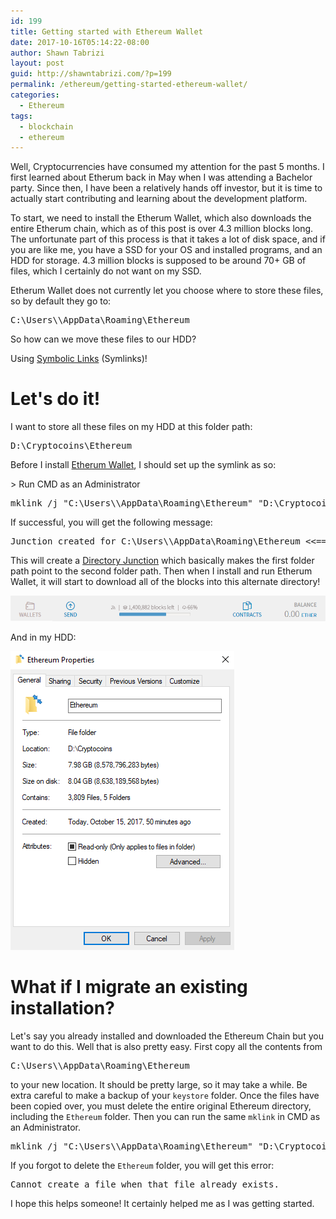 ```yaml
---
id: 199
title: Getting started with Ethereum Wallet
date: 2017-10-16T05:14:22-08:00
author: Shawn Tabrizi
layout: post
guid: http://shawntabrizi.com/?p=199
permalink: /ethereum/getting-started-ethereum-wallet/
categories:
  - Ethereum
tags:
  - blockchain
  - ethereum
---
```

<p>Well, Cryptocurrencies have consumed my attention for the past 5 months. I first learned about Etherum back in May when I was attending a Bachelor party. Since then, I have been a relatively hands off investor, but it is time to actually start contributing and learning about the development platform.</p>

<p>To start, we need to install the Etherum Wallet, which also downloads the entire Etherum chain, which as of this post is over 4.3 million blocks long. The unfortunate part of this process is that it takes a lot of disk space, and if you are like me, you have a SSD for your OS and installed programs, and an HDD for storage. 4.3 million blocks is supposed to be around 70+ GB of files, which I certainly do not want on my SSD.</p>

<p>Etherum Wallet does not currently let you choose where to store these files, so by default they go to:</p>
<pre>C:\Users\<username>\AppData\Roaming\Ethereum</pre>
<p>So how can we move these files to our HDD?</p>

<p>Using <a href="https://en.wikipedia.org/wiki/Symbolic_link">Symbolic Links</a> (Symlinks)!</p>

<h1>Let's do it!</h1>
<p>I want to store all these files on my HDD at this folder path:</p>
<pre>D:\Cryptocoins\Ethereum</pre>

<p>Before I install <a href="https://github.com/ethereum/mist/releases">Etherum Wallet</a>, I should set up the symlink as so:</p>

<p>> Run CMD as an Administrator</p>
<pre>mklink /j "C:\Users\<username>\AppData\Roaming\Ethereum" "D:\Cryptocoins\Ethereum"</pre>

<p>If successful, you will get the following message:</p>
<pre>Junction created for C:\Users\<username>\AppData\Roaming\Ethereum <<===>> D:\Cryptocoins\Ethereum</pre>

<p>This will create a <a href="https://en.wikipedia.org/wiki/NTFS_junction_point">Directory Junction</a> which basically makes the first folder path point to the second folder path. Then when I install and run Etherum Wallet, it will start to download all of the blocks into this alternate directory!</p>

<p id="PLErbfw"><img class="alignnone size-full wp-image-201 " src="/assets/images/img_59e43dd34c878.png" alt="" /></p>

<p>And in my HDD:</p>
<p id="qMLIFXf"><img class="alignnone size-full wp-image-202 " src="/assets/images/img_59e43defb599e.png" alt="" /></p>

<h1>What if I migrate an existing installation?</h1>
<p>Let's say you already installed and downloaded the Ethereum Chain but you want to do this. Well that is also pretty easy. First copy all the contents from</p>

<pre>C:\Users\<username>\AppData\Roaming\Ethereum</pre>

<p>to your new location. It should be pretty large, so it may take a while. Be extra careful to make a backup of your <code>keystore</code> folder. Once the files have been copied over, you must delete the entire original Ethereum directory, including the <code>Ethereum</code> folder. Then you can run the same <code>mklink</code> in CMD as an Administrator.</p>

<pre>mklink /j "C:\Users\<username>\AppData\Roaming\Ethereum" "D:\Cryptocoins\Ethereum"</pre>

<p>If you forgot to delete the <code>Ethereum</code> folder, you will get this error:</p>

<pre>Cannot create a file when that file already exists.</pre>

<p>I hope this helps someone! It certainly helped me as I was getting started.</p>